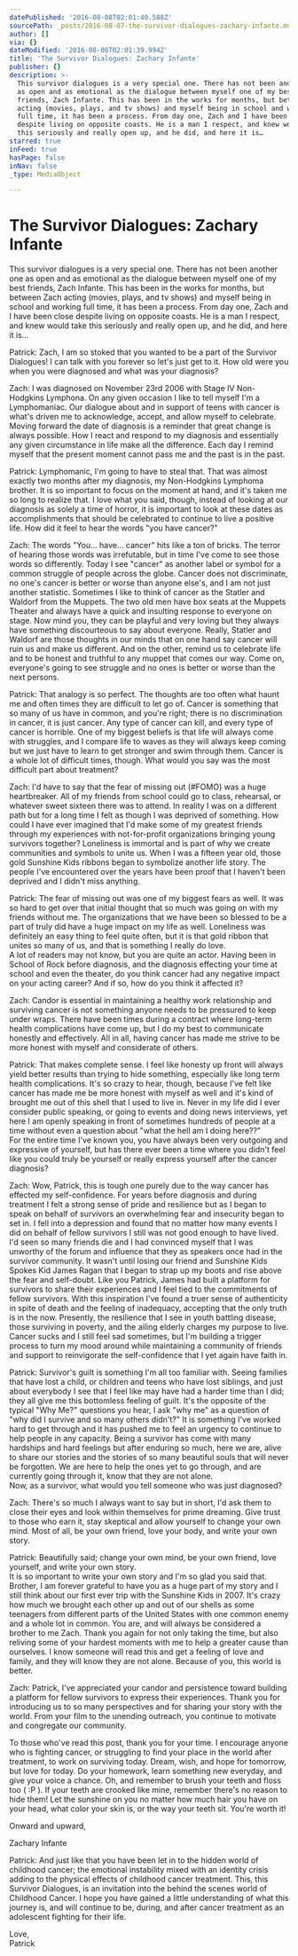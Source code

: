 ```yaml
---
datePublished: '2016-08-08T02:01:40.588Z'
sourcePath: _posts/2016-08-07-the-survivor-dialogues-zachary-infante.md
author: []
via: {}
dateModified: '2016-08-08T02:01:39.994Z'
title: 'The Survivor Dialogues: Zachary Infante'
publisher: {}
description: >-
  This survivor dialogues is a very special one. There has not been another one
  as open and as emotional as the dialogue between myself one of my best
  friends, Zach Infante. This has been in the works for months, but between Zach
  acting (movies, plays, and tv shows) and myself being in school and working
  full time, it has been a process. From day one, Zach and I have been close
  despite living on opposite coasts. He is a man I respect, and knew would take
  this seriously and really open up, and he did, and here it is…
starred: true
inFeed: true
hasPage: false
inNav: false
_type: MediaObject

---
```

# **The Survivor Dialogues: Zachary Infante**

This survivor dialogues is a very special one. There has not been another one as open and as emotional as the dialogue between myself one of my best friends, Zach Infante. This has been in the works for months, but between Zach acting (movies, plays, and tv shows) and myself being in school and working full time, it has been a process. From day one, Zach and I have been close despite living on opposite coasts. He is a man I respect, and knew would take this seriously and really open up, and he did, and here it is...

Patrick: Zach, I am so stoked that you wanted to be a part of the Survivor Dialogues! I can talk with you forever so let's just get to it. How old were you when you were diagnosed and what was your diagnosis?

Zach: I was diagnosed on November 23rd 2006 with Stage IV Non- Hodgkins Lymphona. On any given occasion I like to tell myself I'm a Lymphomaniac. Our dialogue about and in support of teens with cancer is what's driven me to acknowledge, accept, and allow myself to celebrate. Moving forward the date of diagnosis is a reminder that great change is always possible. How I react and respond to my diagnosis and essentially any given circumstance in life make all the difference. Each day I remind myself that the present moment cannot pass me and the past is in the past.

Patrick: Lymphomanic, I'm going to have to steal that. That was almost exactly two months after my diagnosis, my Non-Hodgkins Lymphoma brother. It is so important to focus on the moment at hand, and it's taken me so long to realize that. I love what you said, though, instead of looking at our diagnosis as solely a time of horror, it is important to look at these dates as accomplishments that should be celebrated to continue to live a positive life. How did it feel to hear the words "you have cancer?"

Zach: The words "You... have... cancer" hits like a ton of bricks. The terror of hearing those words was irrefutable, but in time I've come to see those words so differently. Today I see "cancer" as another label or symbol for a common struggle of people across the globe. Cancer does not discriminate, no one's cancer is better or worse than anyone else's, and I am not just another statistic. Sometimes I like to think of cancer as the Statler and Waldorf from the Muppets. The two old men have box seats at the Muppets Theater and always have a quick and insulting response to everyone on stage. Now mind you, they can be playful and very loving but they always have something discourteous to say about everyone. Really, Statler and Waldorf are those thoughts in our minds that on one hand say cancer will ruin us and make us different. And on the other, remind us to celebrate life and to be honest and truthful to any muppet that comes our way. Come on, everyone's going to see struggle and no ones is better or worse than the next persons.

Patrick: That analogy is so perfect. The thoughts are too often what haunt me and often times they are difficult to let go of. Cancer is something that so many of us have in common, and you're right; there is no discrimination in cancer, it is just cancer. Any type of cancer can kill, and every type of cancer is horrible. One of my biggest beliefs is that life will always come with struggles, and I compare life to waves as they will always keep coming but we just have to learn to get stronger and swim through them. Cancer is a whole lot of difficult times, though. What would you say was the most difficult part about treatment?

Zach: I'd have to say that the fear of missing out (\#FOMO) was a huge heartbreaker. All of my friends from school could go to class, rehearsal, or whatever sweet sixteen there was to attend. In reality I was on a different path but for a long time I felt as though I was deprived of something. How could I have ever imagined that I'd make some of my greatest friends through my experiences with not-for-profit organizations bringing young survivors together? Loneliness is immortal and is part of why we create communities and symbols to unite us. When I was a fifteen year old, those gold Sunshine Kids ribbons began to symbolize another life story. The people I've encountered over the years have been proof that I haven't been deprived and I didn't miss anything.

Patrick: The fear of missing out was one of my biggest fears as well. It was so hard to get over that initial thought that so much was going on with my friends without me. The organizations that we have been so blessed to be a part of truly did have a huge impact on my life as well. Loneliness was definitely an easy thing to feel quite often, but it is that gold ribbon that unites so many of us, and that is something I really do love.  
A lot of readers may not know, but you are quite an actor. Having been in School of Rock before diagnosis, and the diagnosis effecting your time at school and even the theater, do you think cancer had any negative impact on your acting career? And if so, how do you think it affected it?

Zach: Candor is essential in maintaining a healthy work relationship and surviving cancer is not something anyone needs to be pressured to keep under wraps. There have been times during a contract where long-term health complications have come up, but I do my best to communicate honestly and effectively. All in all, having cancer has made me strive to be more honest with myself and considerate of others.

Patrick: That makes complete sense. I feel like honesty up front will always yield better results than trying to hide something, especially like long term health complications. It's so crazy to hear, though, because I've felt like cancer has made me be more honest with myself as well and it's kind of brought me out of this shell that I used to live in. Never in my life did I ever consider public speaking, or going to events and doing news interviews, yet here I am openly speaking in front of sometimes hundreds of people at a time without even a question about "what the hell am I doing here??"  
For the entire time I've known you, you have always been very outgoing and expressive of yourself, but has there ever been a time where you didn't feel like you could truly be yourself or really express yourself after the cancer diagnosis?

Zach: Wow, Patrick, this is tough one purely due to the way cancer has effected my self-confidence. For years before diagnosis and during treatment I felt a strong sense of pride and resilience but as I began to speak on behalf of survivors an overwhelming fear and insecurity began to set in. I fell into a depression and found that no matter how many events I did on behalf of fellow survivors I still was not good enough to have lived. I'd seen so many friends die and I had convinced myself that I was unworthy of the forum and influence that they as speakers once had in the survivor community. It wasn't until losing our friend and Sunshine Kids Spokes Kid James Ragan that I began to strap up my boots and rise above the fear and self-doubt. Like you Patrick, James had built a platform for survivors to share their experiences and I feel tied to the commitments of fellow survivors. With this inspiration I've found a truer sense of authenticity in spite of death and the feeling of inadequacy, accepting that the only truth is in the now. Presently, the resilience that I see in youth battling disease, those surviving in poverty, and the ailing elderly charges my purpose to live. Cancer sucks and I still feel sad sometimes, but I'm building a trigger process to turn my mood around while maintaining a community of friends and support to reinvigorate the self-confidence that I yet again have faith in.

Patrick: Survivor's guilt is something I'm all too familiar with. Seeing families that have lost a child, or children and teens who have lost siblings, and just about everybody I see that I feel like may have had a harder time than I did; they all give me this bottomless feeling of guilt. It's the opposite of the typical "Why Me?" questions you hear, I ask "why me" as a question of "why did I survive and so many others didn't?" It is something I've worked hard to get through and it has pushed me to feel an urgency to continue to help people in any capacity. Being a survivor has come with many hardships and hard feelings but after enduring so much, here we are, alive to share our stories and the stories of so many beautiful souls that will never be forgotten. We are here to help the ones yet to go through, and are currently going through it, know that they are not alone.  
Now, as a survivor, what would you tell someone who was just diagnosed?

Zach: There's so much I always want to say but in short, I'd ask them to close their eyes and look within themselves for prime dreaming. Give trust to those who earn it, stay skeptical and allow yourself to change your own mind. Most of all, be your own friend, love your body, and write your own story.

Patrick: Beautifully said; change your own mind, be your own friend, love yourself, and write your own story.  
It is so important to write your own story and I'm so glad you said that. Brother, I am forever grateful to have you as a huge part of my story and I still think about our first ever trip with the Sunshine Kids in 2007\. It's crazy how much we brought each other up and out of our shells as some teenagers from different parts of the United States with one common enemy and a whole lot in common. You are, and will always be considered a brother to me Zach. Thank you again for not only taking the time, but also reliving some of your hardest moments with me to help a greater cause than ourselves. I know someone will read this and get a feeling of love and family, and they will know they are not alone. Because of you, this world is better.

Zach: Patrick, I've appreciated your candor and persistence toward building a platform for fellow survivors to express their experiences. Thank you for introducing us to so many perspectives and for sharing your story with the world. From your film to the unending outreach, you continue to motivate and congregate our community.

To those who've read this post, thank you for your time. I encourage anyone who is fighting cancer, or struggling to find your place in the world after treatment, to work on surviving today. Dream, wish, and hope for tomorrow, but love for today. Do your homework, learn something new everyday, and give your voice a chance. Oh, and remember to brush your teeth and floss too ( :P ). If your teeth are crooked like mine, remember there's no reason to hide them! Let the sunshine on you no matter how much hair you have on your head, what color your skin is, or the way your teeth sit. You're worth it!

Onward and upward,

Zachary Infante

Patrick: And just like that you have been let in to the hidden world of childhood cancer; the emotional instability mixed with an identity crisis adding to the physical effects of childhood cancer treatment. This, this Survivor Dialogues, is an invitation into the behind the scenes world of Childhood Cancer. I hope you have gained a little understanding of what this journey is, and will continue to be, during, and after cancer treatment as an adolescent fighting for their life.

Love,  
Patrick